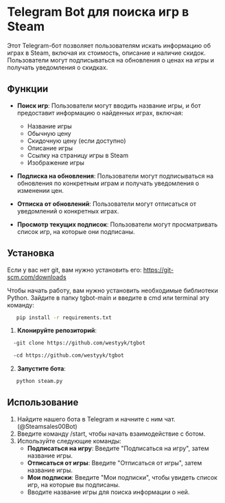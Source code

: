 # Telegram Bot для поиска игр в Steam

Этот Telegram-бот позволяет пользователям искать информацию об играх в Steam, включая их стоимость, описание и наличие скидок. Пользователи могут подписываться на обновления о ценах на игры и получать уведомления о скидках.

## Функции

- **Поиск игр**: Пользователи могут вводить название игры, и бот предоставит информацию о найденных играх, включая:
  - Название игры
  - Обычную цену
  - Скидочную цену (если доступно)
  - Описание игры
  - Ссылку на страницу игры в Steam
  - Изображение игры

- **Подписка на обновления**: Пользователи могут подписываться на обновления по конкретным играм и получать уведомления о изменении цен.

- **Отписка от обновлений**: Пользователи могут отписаться от уведомлений о конкретных играх.

- **Просмотр текущих подписок**: Пользователи могут просматривать список игр, на которые они подписаны.

## Установка

Eсли у вас нет git, вам нужно установить его: https://git-scm.com/downloads

Чтобы начать работу, вам нужно установить необходимые библиотеки Python. Зайдите в папку tgbot-main и введите в cmd или terminal эту команду: 
```bash
   pip install -r requirements.txt
```

1. **Клонируйте репозиторий**:
```bash
  -git clone https://github.com/westyyk/tgbot
```
```bash
  -cd https://github.com/westyyk/tgbot
```
2. **Запустите бота**:
```bash
   python steam.py
```
## Использование

1. Найдите нашего бота в Telegram и начните с ним чат. (@Steamsales00Bot)
2. Введите команду /start, чтобы начать взаимодействие с ботом.
3. Используйте следующие команды:
   - **Подписаться на игру**: Введите "Подписаться на игру", затем название игры.
   - **Отписаться от игры**: Введите "Отписаться от игры", затем название игры.
   - **Мои подписки**: Введите "Мои подписки", чтобы увидеть список игр, на которые вы подписаны.
   - Вводите название игры для поиска информации о ней.

